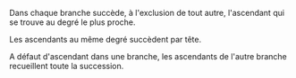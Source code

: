   
 Dans chaque branche succède, à l'exclusion de tout autre, l'ascendant qui se trouve au degré le plus proche.  

  
 Les ascendants au même degré succèdent par tête.  

  
 A défaut d'ascendant dans une branche, les ascendants de l'autre branche recueillent toute la succession.  

